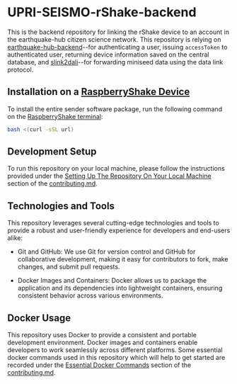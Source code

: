 # UPRI-SEISMO-rShake-backend
This is the backend repository for linking the rShake device to an account in the earthquake-hub citizen science network. This repository is relying on [earthquake-hub-backend](https://github.com/UPRI-earthquake/earthquake-hub-backend)--for authenticating a user, issuing `accessToken` to authenticated user, returning device information saved on the central database, and [slink2dali](https://github.com/UPRI-earthquake/sender-slink2dali)--for forwarding miniseed data using the data link protocol.

## Installation on a [RaspberryShake Device](https://shop.raspberryshake.org/)
To install the entire sender software package, run the following command on the [RaspberryShake terminal](https://manual.raspberryshake.org/ssh.html):
```bash
bash <(curl -sSL url)
```

## Development Setup
To run this repository on your local machine, please follow the instructions provided under the [Setting Up The Repository On Your Local Machine](CONTRIBUTING.md#setting-up-the-repository-on-your-local-machine) section of the [contributing.md](CONTRIBUTING.md).

## Technologies and Tools
This repository leverages several cutting-edge technologies and tools to provide a robust and user-friendly experience for developers and end-users alike:

- Git and GitHub: We use Git for version control and GitHub for collaborative development, making it easy for contributors to fork, make changes, and submit pull requests.

- Docker Images and Containers: Docker allows us to package the application and its dependencies into lightweight containers, ensuring consistent behavior across various environments.

## Docker Usage
This repository uses Docker to provide a consistent and portable development environment. Docker images and containers enable developers to work seamlessly across different platforms. Some essential docker commands used in this repository which will help to get started are recorded under the [Essential Docker Commands](CONTRIBUTING.md#essential-docker-commands) section of the [contributing.md](CONTRIBUTING.md).